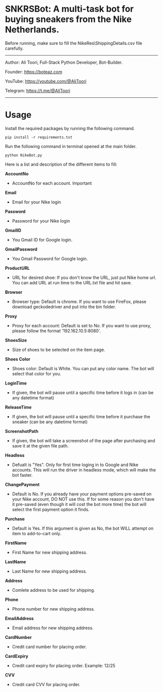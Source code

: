 # SNKRSBot: A multi-task bot for buying sneakers from the Nike Netherlands. 

Before running, make sure to fill the NikeRes\ShippingDetails.csv file carefully.

*******************************************************************************************

Author: Ali Toori, Full-Stack Python Developer, Bot-Builder.

Founder: https://boteaz.com

YouTube: https://youtube.com/@AliToori

Telegram: https://t.me/@AliToori
*******************************************************************************************

# Usage
Install the required packages by running the following command.
    
    pip install -r requirements.txt

Run the following command in terminal opened at the main folder.
    
    python NikeBot.py

Here is a list and description of the different items to fill:

<b>AccountNo</b>
* AccountNo for each account. Important

<b>Email</b>
* Email for your Nike login

<b>Password</b>
* Password for your Nike login

<b>GmailID</b>
* You Gmail ID for Google login.

<b>GmailPassword</b>
* You Gmail Password for Google login.

<b>ProductURL</b>
* URL for desired shoe: If you don't know the URL, just put Nike home url.
You can add URL at run time to the URL.txt file and hit save.

<b>Browser</b>
* Browser type: Default is chrome. If you want to use FireFox, please download geckodedriver and put into the bin folder. 

<b>Proxy</b>
* Proxy for each account: Default is set to No. If you want to use proxy, please follow the format '192.162.10.5:8080'. 

<b>ShoesSize</b>
* Size of shoes to be selected on the item page. 

<b>Shoes Color</b>
* Shoes color: Default is White. You can put any color name. The bot will select that color for you.

<b>LoginTime</b>
* If given, the bot will pause until a specific time before it logs in (can be any datetime format)

<b>ReleaseTime</b>
* If given, the bot will pause until a specific time before it purchase the sneaker (can be any datetime format)

<b>ScreenshotPath</b>
* If given, the bot will take a screenshot of the page after purchasing and save it at the given file path.

<b>Headless</b>
* Defualt is "Yes". Only for first time loging in to Google and Nike accounts.
This will run the driver in headless mode, which will make the bot faster.

<b>ChangePayment</b>
* Default is No. If you already have your payment options pre-saved on your Nike account, DO NOT use this. If for some reason you don't have it pre-saved (even though it will cost the bot more time) the bot will select the first payment option it finds.

<b>Purchase</b>
* Default is Yes. If this argument is given as No, the bot WILL attempt on item to add-to-cart only.

<b>FirstName</b>
* First Name for new shipping address.

<b>LastName</b>
* Last Name for new shipping address.

<b>Address</b>
* Comlete address to be used for shipping.

<b>Phone</b>
* Phone number for new shipping address.

<b>EmailAddress</b>
* Email address for new shipping address.

<b>CardNumber</b>
* Credit card number for placing order.

<b>CardExpiry</b>
* Credit card expiry for placing order. Example: 12/25

<b>CVV</b>
* Credit card CVV for placing order.
